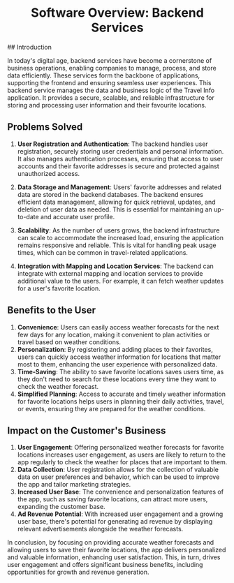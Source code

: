 <center>

# Software Overview: Backend Services

</center>
## Introduction

In today's digital age, backend services have become a cornerstone of business operations, enabling companies to manage, process, and store data efficiently. These services form the backbone of applications, supporting the frontend and ensuring seamless user experiences. This backend service manages the data and business logic of the Travel Info application. It provides a secure, scalable, and reliable infrastructure for storing and processing user information and their favourite locations.

## Problems Solved

1. **User Registration and Authentication**: The backend handles user registration, securely storing user credentials and personal information. It also manages authentication processes, ensuring that access to user accounts and their favorite addresses is secure and protected against unauthorized access.

2. **Data Storage and Management**: Users' favorite addresses and related data are stored in the backend databases. The backend ensures efficient data management, allowing for quick retrieval, updates, and deletion of user data as needed. This is essential for maintaining an up-to-date and accurate user profile.

3. **Scalability**: As the number of users grows, the backend infrastructure can scale to accommodate the increased load, ensuring the application remains responsive and reliable. This is vital for handling peak usage times, which can be common in travel-related applications.

4. **Integration with Mapping and Location Services**: The backend can integrate with external mapping and location services to provide additional value to the users. For example, it can fetch weather updates for a user's favorite location.

## Benefits to the User

1. **Convenience**: Users can easily access weather forecasts for the next few days for any location, making it convenient to plan activities or travel based on weather conditions.
2. **Personalization**: By registering and adding places to their favorites, users can quickly access weather information for locations that matter most to them, enhancing the user experience with personalized data.
3. **Time-Saving**: The ability to save favorite locations saves users time, as they don't need to search for these locations every time they want to check the weather forecast.
4. **Simplified Planning**: Access to accurate and timely weather information for favorite locations helps users in planning their daily activities, travel, or events, ensuring they are prepared for the weather conditions.

## Impact on the Customer's Business

1. **User Engagement**: Offering personalized weather forecasts for favorite locations increases user engagement, as users are likely to return to the app regularly to check the weather for places that are important to them.
2. **Data Collection**: User registration allows for the collection of valuable data on user preferences and behavior, which can be used to improve the app and tailor marketing strategies.
3. **Increased User Base**: The convenience and personalization features of the app, such as saving favorite locations, can attract more users, expanding the customer base.
4. **Ad Revenue Potential**: With increased user engagement and a growing user base, there's potential for generating ad revenue by displaying relevant advertisements alongside the weather forecasts.

In conclusion, by focusing on providing accurate weather forecasts and allowing users to save their favorite locations, the app delivers personalized and valuable information, enhancing user satisfaction. This, in turn, drives user engagement and offers significant business benefits, including opportunities for growth and revenue generation.